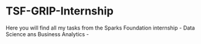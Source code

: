 # TSF-GRIP-Internship
Here you will find all my tasks from the Sparks Foundation internship - Data Science ans Business Analytics -
